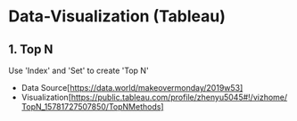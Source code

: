 # Data-Visualization (Tableau)

## 1. Top N
Use 'Index' and 'Set' to create 'Top N' 
* Data Source[https://data.world/makeovermonday/2019w53]
* Visualization[https://public.tableau.com/profile/zhenyu5045#!/vizhome/TopN_15781727507850/TopNMethods]
